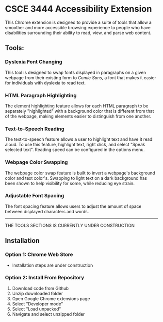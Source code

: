 # **CSCE 3444 Accessibility Extension**
This Chrome extension is designed to provide a suite of tools that allow a smoother and more accessible browsing experience to people who have disabilities surrounding their ability to read, view, and parse web content.

## **Tools:**
### **Dyslexia Font Changing**
This tool is designed to swap fonts displayed in paragraphs on a given webpage from their existing form to *Comic Sans*, a font that makes it easier for individuals with dyslexia to read text.

### **HTML Paragraph Highlighting**
The element highlighting feature allows for each HTML paragraph to be separately "highlighted" with a background color that is different from that of the webpage, making elements easier to distinguish from one another.

### **Text-to-Speech Reading**
The text-to-speech feature allows a user to highlight text and have it read aloud. To use this feature, highlight text, right click, and select "Speak selected text". Reading speed can be configured in the options menu.

### **Webpage Color Swapping**
The webpage color swap feature is built to invert a webpage's background color and text color's. Swapping to light text on a dark background has been shown to help visibility for some, while reducing eye strain.

### **Adjustable Font Spacing**
The font spacing feature allows users to adjust the amount of space between displayed characters and words.

---

THE TOOLS SECTIONS IS CURRENTLY UNDER CONSTRUCTION

## **Installation**
### Option 1: Chrome Web Store
- Installation steps are under construction
### Option 2: Install From Repository
1. Download code from Github
2. Unzip downloaded folder
3. Open Google Chrome extensions page
4. Select "Developer mode"
5. Select "Load unpacked"
6. Navigate and select unzipped folder
